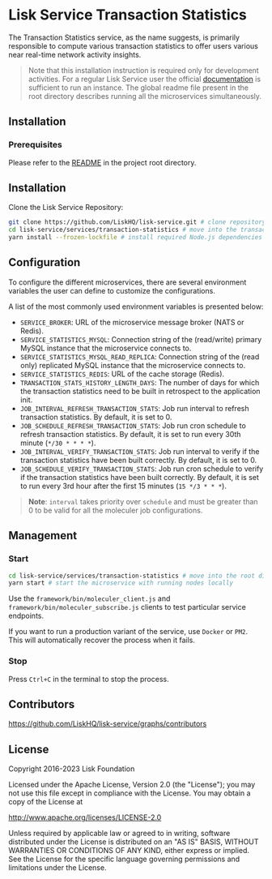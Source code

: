 # Lisk Service Transaction Statistics

The Transaction Statistics service, as the name suggests, is primarily responsible to compute various transaction statistics to offer users various near real-time network activity insights.

> Note that this installation instruction is required only for development activities. For a regular Lisk Service user the official [documentation](https://lisk.com/documentation/lisk-service/) is sufficient to run an instance. The global readme file present in the root directory describes running all the microservices simultaneously.

## Installation

### Prerequisites

Please refer to the [README](../../README.md) in the project root directory.

## Installation

Clone the Lisk Service Repository:

```bash
git clone https://github.com/LiskHQ/lisk-service.git # clone repository
cd lisk-service/services/transaction-statistics # move into the transaction-statistics microservice directory
yarn install --frozen-lockfile # install required Node.js dependencies
```

## Configuration

To configure the different microservices, there are several environment variables the user can define to customize the configurations.

A list of the most commonly used environment variables is presented below:

- `SERVICE_BROKER`: URL of the microservice message broker (NATS or Redis).
- `SERVICE_STATISTICS_MYSQL`: Connection string of the (read/write) primary MySQL instance that the microservice connects to.
- `SERVICE_STATISTICS_MYSQL_READ_REPLICA`: Connection string of the (read only) replicated MySQL instance that the microservice connects to.
- `SERVICE_STATISTICS_REDIS`: URL of the cache storage (Redis).
- `TRANSACTION_STATS_HISTORY_LENGTH_DAYS`: The number of days for which the transaction statistics need to be built in retrospect to the application init.
- `JOB_INTERVAL_REFRESH_TRANSACTION_STATS`: Job run interval to refresh transaction statistics. By default, it is set to 0.
- `JOB_SCHEDULE_REFRESH_TRANSACTION_STATS`: Job run cron schedule to refresh transaction statistics. By default, it is set to run every 30th minute (`*/30 * * * *`).
- `JOB_INTERVAL_VERIFY_TRANSACTION_STATS`: Job run interval to verify if the transaction statistics have been built correctly. By default, it is set to 0.
- `JOB_SCHEDULE_VERIFY_TRANSACTION_STATS`: Job run cron schedule to verify if the transaction statistics have been built correctly. By default, it is set to run every 3rd hour after the first 15 minutes (`15 */3 * * *`).

> **Note**: `interval` takes priority over `schedule` and must be greater than 0 to be valid for all the moleculer job configurations.

## Management

### Start

```bash
cd lisk-service/services/transaction-statistics # move into the root directory of the transaction-statistics microservice
yarn start # start the microservice with running nodes locally
```

Use the `framework/bin/moleculer_client.js` and `framework/bin/moleculer_subscribe.js` clients to test particular service endpoints.

If you want to run a production variant of the service, use `Docker` or `PM2`. This will automatically recover the process when it fails.

### Stop

Press `Ctrl+C` in the terminal to stop the process.

## Contributors

https://github.com/LiskHQ/lisk-service/graphs/contributors

## License

Copyright 2016-2023 Lisk Foundation

Licensed under the Apache License, Version 2.0 (the "License");
you may not use this file except in compliance with the License.
You may obtain a copy of the License at

http://www.apache.org/licenses/LICENSE-2.0

Unless required by applicable law or agreed to in writing, software
distributed under the License is distributed on an "AS IS" BASIS,
WITHOUT WARRANTIES OR CONDITIONS OF ANY KIND, either express or implied.
See the License for the specific language governing permissions and
limitations under the License.

[lisk documentation site]: https://lisk.com/documentation
